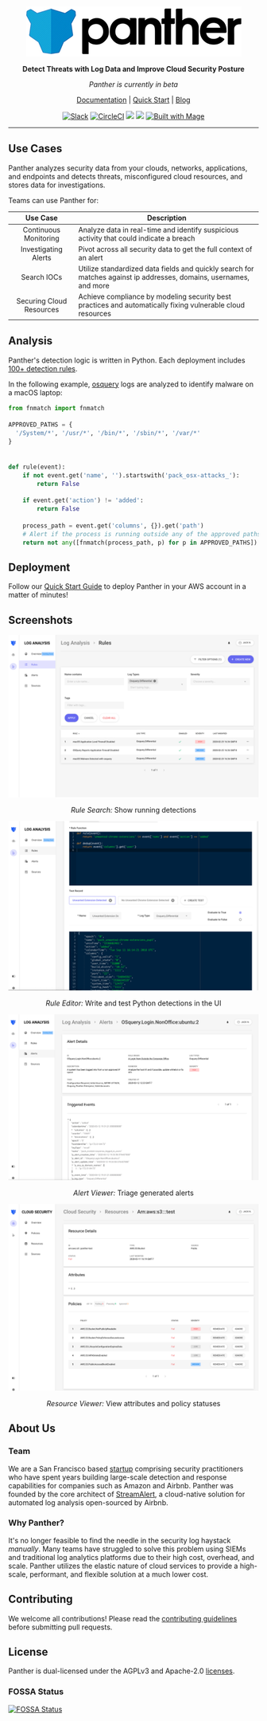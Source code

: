 <p align="center">
  <a href="https://www.runpanther.io"><img src="docs/img/panther-logo-github.jpg" alt="Panther Logo"/></a>
</p>

<p align="center">
  <b>Detect Threats with Log Data and Improve Cloud Security Posture</b>
</p>

<p align="center">
  <i>Panther is currently in beta</i>
</p>

<p align="center">
  <a href="https://docs.runpanther.io">Documentation</a> |
  <a href="https://docs.runpanther.io/quick-start">Quick Start</a> |
  <a href="https://blog.runpanther.io">Blog</a>
</p>

<p align="center">
  <a href="https://panther-labs-oss-slackin.herokuapp.com/"><img src="https://panther-labs-oss-slackin.herokuapp.com/badge.svg" alt="Slack"/></a>
  <a href="https://circleci.com/gh/panther-labs/panther"><img src="https://circleci.com/gh/panther-labs/panther.svg?style=svg" alt="CircleCI"/></a>
  <a href="https://app.fossa.com/projects/git%2Bgithub.com%2Fpanther-labs%2Fpanther?ref=badge_shield" alt="FOSSA Status"><img src="https://app.fossa.com/api/projects/git%2Bgithub.com%2Fpanther-labs%2Fpanther.svg?type=shield"/></a>
  <a href="https://cla-assistant.io/panther-labs/panther" alt="CLA Assistant"><img src="https://cla-assistant.io/readme/badge/panther-labs/panther"/></a>
  <a href="https://magefile.org"><img src="https://magefile.org/badge.svg" alt="Built with Mage"/></a>
</p>

---

## Use Cases

Panther analyzes security data from your clouds, networks, applications, and endpoints and detects threats, misconfigured cloud resources, and stores data for investigations.

Teams can use Panther for:

| Use Case | Description |
|:--------:|-------------|
| Continuous Monitoring         | Analyze data in real-time and identify suspicious activity that could indicate a breach             |
| Investigating Alerts         |Pivot across all security data to get the full context of an alert             |
| Search IOCs         | Utilize standardized data fields and quickly search for matches against ip addresses, domains, usernames, and more            |
| Securing Cloud Resources   | Achieve compliance by modeling security best practices and automatically fixing vulnerable cloud resources   |

## Analysis

Panther's detection logic is written in Python. Each deployment includes [100+ detection rules](https://github.com/panther-labs/panther-analysis).

In the following example, [osquery](https://github.com/osquery/osquery) logs are analyzed to identify malware on a macOS laptop:

```python
from fnmatch import fnmatch

APPROVED_PATHS = {
  '/System/*', '/usr/*', '/bin/*', '/sbin/*', '/var/*'
}


def rule(event):
    if not event.get('name', '').startswith('pack_osx-attacks_'):
        return False

    if event.get('action') != 'added':
        return False

    process_path = event.get('columns', {}).get('path')
    # Alert if the process is running outside any of the approved paths
    return not any([fnmatch(process_path, p) for p in APPROVED_PATHS])
```

## Deployment

Follow our [Quick Start Guide](https://docs.runpanther.io/quick-start) to deploy Panther in your AWS account in a matter of minutes!

## Screenshots

<img src="docs/img/rule-search-new.png" alt="Rule Search"/>
<p align="center"><i>Rule Search:</i> Show running detections</p>

<img src="docs/img/rule-editor-new.png" alt="Rule Editor"/>
<p align="center"><i>Rule Editor:</i> Write and test Python detections in the UI</p>

<img src="docs/img/alert-viewer-new.png" alt="Alert Viewer"/>
<p align="center"><i>Alert Viewer:</i> Triage generated alerts</p>

<img src="docs/img/resource-viewer-new.png" alt="Resource Viewer"/>
<p align="center"><i>Resource Viewer:</i> View attributes and policy statuses</p>

## About Us

### Team

We are a San Francisco based [startup](https://www.crunchbase.com/organization/panther-labs) comprising security practitioners who have spent years building large-scale detection and response capabilities for companies such as Amazon and Airbnb. Panther was founded by the core architect of [StreamAlert](https://github.com/airbnb/streamalert/), a cloud-native solution for automated log analysis open-sourced by Airbnb.

### Why Panther?

It's no longer feasible to find the needle in the security log haystack _manually_. Many teams have struggled to solve this problem using  SIEMs and traditional log analytics platforms due to their high cost, overhead, and scale. Panther utilizes the elastic nature of cloud services to provide a high-scale, performant, and flexible solution at a much lower cost.

## Contributing

We welcome all contributions! Please read the [contributing  guidelines](https://github.com/panther-labs/panther/blob/master/docs/CONTRIBUTING.md) before submitting pull requests.

## License

Panther is dual-licensed under the AGPLv3 and Apache-2.0 [licenses](https://github.com/panther-labs/panther/blob/master/LICENSE).

### FOSSA Status

[![FOSSA Status](https://app.fossa.com/api/projects/git%2Bgithub.com%2Fpanther-labs%2Fpanther.svg?type=large)](https://app.fossa.com/projects/git%2Bgithub.com%2Fpanther-labs%2Fpanther?ref=badge_large)
